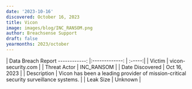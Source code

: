 ```yaml
---
date: '2023-10-16'
discovered: October 16, 2023
title: Vicon
image: images/blog/INC_RANSOM.png
author: Breachsense Support
draft: false
yearmonths: 2023/october
---
```



| Data Breach Report
------------:     |:-------------:    | :-----:|
| Victim      | vicon-security.com      | 
| Threat Actor      | INC_RANSOM      | 
| Date Discovered      | Oct 16, 2023      | 
| Description      | Vicon has been a leading provider of mission-critical security surveillance systems.      | 
| Leak Size      | Unknown      | 

